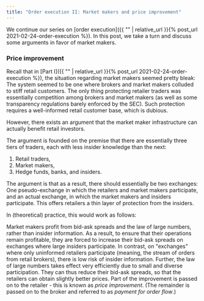 ```yaml
---
title: "Order execution II: Market makers and price improvement"
---
```


We continue our series on [order execution]({{ "" | relative_url }}{% post_url 2021-02-24-order-execution %}). In this post, we take a turn and discuss some arguments in favor of market makers.

### Price improvement

Recall that in [Part I]({{ "" | relative_url }}{% post_url 2021-02-24-order-execution %}), the situation regarding market makers seemed pretty bleak: The system seemed to be one where brokers and market makers colluded to stiff retail customers. The only thing protecting retailer traders was essentially competition among brokers and market makers (as well as some transparency regulations barely enforced by the SEC). Such protection requires a well-informed retail customer base, which is dubious.

However, there exists an argument that the market maker infrastructure can actually benefit retail investors.

The argument is founded on the premise that there are essentially three tiers of traders, each with less insider knowledge than the next:

1. Retail traders, 
2. Market makers,
3. Hedge funds, banks, and insiders.

The argument is that as a result, there should essentially be two exchanges: One pseudo-exchange in which the retailers and market makers participate, and an actual exchange, in which the market makers and insiders participate. This offers retailers a thin layer of protection from the insiders.

In (theoretical) practice, this would work as follows: 

Market makers profit from bid-ask spreads and the law of large numbers, rather than insider information. As a result, to ensure that their operations remain profitable, they are forced to increase their bid-ask spreads on exchanges where large insiders participate. In contrast, on "exchanges" where only uninformed retailers participate (meaning, the stream of orders from retail brokers), there is low risk of insider information. Further, the law of large numbers takes effect very efficiently due to small and diverse participation. They can thus reduce their bid-ask spreads, so that the retailers can obtain slightly better prices. Part of the improvement is passed on to the retailer - this is known as _price improvement_. (The remainder is passed on to the broker and referred to as _payment for order flow_.)
